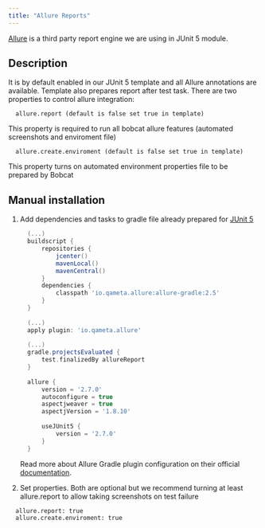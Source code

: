 ```yaml
---
title: "Allure Reports"
---
```


[Allure](http://allure.qatools.ru/) is a third party report engine we are using in JUnit 5 module.

## Description 

It is by default enabled in our JUnit 5 template and all Allure annotations are available. Template also prepares report after test task.
There are two properties to control allure integration:

```
  allure.report (default is false set true in template)
``` 
This property is required to run all bobcat allure features (automated screenshots and enviroment file)

```
  allure.create.enviroment (default is false set true in template)
```
This property turns on automated environment properties file to be prepared by Bobcat

## Manual installation

1. Add dependencies and tasks to gradle file already prepared for [JUnit 5]({{site.baseurl}}/docs/modules/junit5/) 
    ```groovy
      (...)
      buildscript {
          repositories {
              jcenter()
              mavenLocal()
              mavenCentral()
          }
          dependencies {
              classpath 'io.qameta.allure:allure-gradle:2.5'
          }
      }
  
      (...)
      apply plugin: 'io.qameta.allure'
  
      (...)
      gradle.projectsEvaluated {
          test.finalizedBy allureReport
      }
  
      allure {
          version = '2.7.0'
          autoconfigure = true
          aspectjweaver = true
          aspectjVersion = '1.8.10'
      
          useJUnit5 {
              version = '2.7.0'
          }
      }
    ```
    
    Read more about Allure Gradle plugin configuration on their official [documentation](https://github.com/allure-framework/allure-gradle).
    
2. Set properties. Both are optional but we recommend turning at least allure.report to allow taking screenshots on test failure
```
  allure.report: true
  allure.create.enviroment: true
``` 
  
